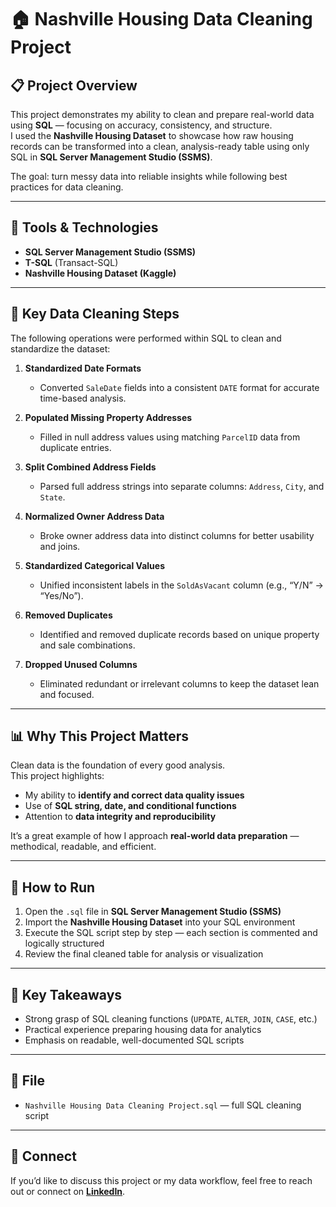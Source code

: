 # 🏠 Nashville Housing Data Cleaning Project

## 📋 Project Overview
This project demonstrates my ability to clean and prepare real-world data using **SQL** — focusing on accuracy, consistency, and structure.  
I used the **Nashville Housing Dataset** to showcase how raw housing records can be transformed into a clean, analysis-ready table using only SQL in **SQL Server Management Studio (SSMS)**.

The goal: turn messy data into reliable insights while following best practices for data cleaning.

---

## 🧰 Tools & Technologies
- **SQL Server Management Studio (SSMS)**
- **T-SQL** (Transact-SQL)
- **Nashville Housing Dataset (Kaggle)**

---

## 🧹 Key Data Cleaning Steps
The following operations were performed within SQL to clean and standardize the dataset:

1. **Standardized Date Formats**  
   - Converted `SaleDate` fields into a consistent `DATE` format for accurate time-based analysis.

2. **Populated Missing Property Addresses**  
   - Filled in null address values using matching `ParcelID` data from duplicate entries.

3. **Split Combined Address Fields**  
   - Parsed full address strings into separate columns: `Address`, `City`, and `State`.

4. **Normalized Owner Address Data**  
   - Broke owner address data into distinct columns for better usability and joins.

5. **Standardized Categorical Values**  
   - Unified inconsistent labels in the `SoldAsVacant` column (e.g., “Y/N” → “Yes/No”).

6. **Removed Duplicates**  
   - Identified and removed duplicate records based on unique property and sale combinations.

7. **Dropped Unused Columns**  
   - Eliminated redundant or irrelevant columns to keep the dataset lean and focused.

---

## 📊 Why This Project Matters
Clean data is the foundation of every good analysis.  
This project highlights:
- My ability to **identify and correct data quality issues**
- Use of **SQL string, date, and conditional functions**
- Attention to **data integrity and reproducibility**

It’s a great example of how I approach **real-world data preparation** — methodical, readable, and efficient.

---

## 🚀 How to Run
1. Open the `.sql` file in **SQL Server Management Studio (SSMS)**  
2. Import the **Nashville Housing Dataset** into your SQL environment  
3. Execute the SQL script step by step — each section is commented and logically structured  
4. Review the final cleaned table for analysis or visualization

---

## 🧠 Key Takeaways
- Strong grasp of SQL cleaning functions (`UPDATE`, `ALTER`, `JOIN`, `CASE`, etc.)  
- Practical experience preparing housing data for analytics  
- Emphasis on readable, well-documented SQL scripts

---

## 📂 File
- `Nashville Housing Data Cleaning Project.sql` — full SQL cleaning script

---

## 💬 Connect
If you’d like to discuss this project or my data workflow, feel free to reach out or connect on **[LinkedIn](#www.linkedin.com/in/mkhanyisi-zulu-75bba5270)**.

